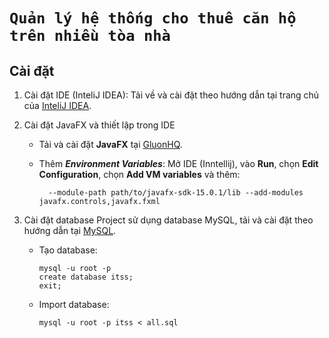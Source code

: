 # `Quản lý hệ thống cho thuê căn hộ trên nhiều tòa nhà`


## Cài đặt

1. Cài đặt IDE (InteliJ IDEA): Tải về và cài đặt theo hướng dẫn tại trang chủ của [InteliJ IDEA](https://www.jetbrains.com/idea/download/).

2. Cài đặt JavaFX và thiết lập trong IDE
    - Tải và cài đặt **JavaFX** tại [GluonHQ](https://gluonhq.com/products/javafx/).
    - Thêm ***Environment Variables***:
       Mở IDE (Inntellij), vào **Run**, chọn **Edit Configuration**, chọn **Add VM variables** và thêm:
            
            --module-path path/to/javafx-sdk-15.0.1/lib --add-modules javafx.controls,javafx.fxml
3. Cài đặt database
   Project sử dụng database MySQL, tải và cài đặt theo hướng dẫn tại [MySQL](https://www.mysql.com/downloads/).
    - Tạo database:
         ```
        mysql -u root -p
        create database itss;
        exit;
         ```
    - Import database:
        ```
        mysql -u root -p itss < all.sql
        ```
